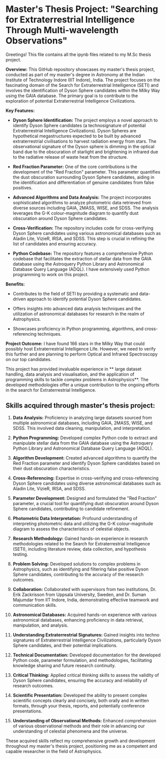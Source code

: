 # **Master's Thesis Project: "Searching for Extraterrestrial Intelligence Through Multi-wavelength Observations"**
Greetings! This file contains all the ipynb files related to my M.Sc thesis project.

**Overview:**
This GitHub repository showcases my master's thesis project, conducted as part of my master's degree in Astronomy at the Indian Institute of Technology Indore (IIT Indore), India. The project focuses on the fascinating domain of the Search for Extraterrestrial Intelligence (SETI) and involves the identification of Dyson Sphere candidates within the Milky Way using the GAIA database. The primary goal is to contribute to the exploration of potential Extraterrestrial Intelligence Civilizations.

**Key Features:**
- **Dyson Sphere Identification:** The project employs a novel approach to identify Dyson Sphere candidates (a technosignature of potential Extraterrestrial Intelligence Civilizations). Dyson Spheres are hypothetical megastructures expected to be built by advanced extraterrestrial civilisations to harvest radiation energy from stars. The observational signature of the Dyson sphere is dimming in the optical band due to the obscuration of starlight and brightening in infrared due to the radiative release of waste heat from the structure.
  
- **Red Fraction Parameter:** One of the core contributions is the development of the "Red Fraction" parameter. This parameter quantifies the dust obscuration surrounding Dyson Sphere candidates, aiding in the identification and differentiation of genuine candidates from false positives.

- **Advanced Algorithms and Data Analysis:** The project incorporates sophisticated algorithms to analyze photometric data retrieved from diverse sources including GAIA, 2MASS, WISE, and SDSS. The analysis leverages the G-K colour-magnitude diagram to quantify dust obscuration around Dyson Sphere candidates.

- **Cross-Verification:** The repository includes code for cross-verifying Dyson Sphere candidates using various astronomical databases such as Aladin Lite, VizieR, IRSA, and SDSS. This step is crucial in refining the list of candidates and ensuring accuracy.

- **Python Codebase:** The repository features a comprehensive Python codebase that facilitates the extraction of stellar data from the GAIA database using the Astroquery Python Library and Astronomical Database Query Language (ADQL). I have extensively used Python programming to work on this project.

**Benefits:**
- Contributes to the field of SETI by providing a systematic and data-driven approach to identify potential Dyson Sphere candidates.
  
- Offers insights into advanced data analysis techniques and the utilization of astronomical databases for research in the realm of Astrophysics.

- Showcases proficiency in Python programming, algorithms, and cross-referencing techniques.

**Project Outcome:**
I have found 166 stars in the Milky Way that could possibly host Extraterrestrial Intelligence Life. However, we need to verify this further and are planning to perform Optical and Infrared Spectroscopy on our top candidates.

This project has provided invaluable experience in ** large dataset handling, data analysis and visualisation, and the application of programming skills to tackle complex problems in Astrophysics**. The developed methodologies offer a unique contribution to the ongoing efforts in the search for Extraterrestrial Intelligence. 

## **Skills acquired through master's thesis project:**

1. **Data Analysis:** Proficiency in analyzing large datasets sourced from multiple astronomical databases, including GAIA, 2MASS, WISE, and SDSS. This involved data cleaning, manipulation, and interpretation.

2. **Python Programming:** Developed complex Python code to extract and manipulate stellar data from the GAIA database using the Astroquery Python Library and Astronomical Database Query Language (ADQL).

3. **Algorithm Development:** Created advanced algorithms to quantify the Red Fraction parameter and identify Dyson Sphere candidates based on their dust obscuration characteristics.

4. **Cross-Referencing:** Expertise in cross-verifying and cross-referencing Dyson Sphere candidates using diverse astronomical databases such as Aladin Lite, VizieR, IRSA, and SDSS.

5. **Parameter Development:** Designed and formulated the "Red Fraction" parameter, a crucial tool for quantifying dust obscuration around Dyson Sphere candidates, contributing to candidate refinement.

6. **Photometric Data Interpretation:** Profound understanding of interpreting photometric data and utilizing the G-K colour-magnitude diagram to assess the characteristics of celestial objects.

7. **Research Methodology:** Gained hands-on experience in research methodologies related to the Search for Extraterrestrial Intelligence (SETI), including literature review, data collection, and hypothesis testing.

8. **Problem Solving:** Developed solutions to complex problems in Astrophysics, such as identifying and filtering false positive Dyson Sphere candidates, contributing to the accuracy of the research outcomes.

9. **Collaboration:** Collaborated with supervisors from two institutions, Dr. Erik Zackrisson from Uppsala University, Sweden, and Dr. Suman Majumdar from IIT Indore, India, demonstrating effective teamwork and communication skills.

10. **Astronomical Databases:** Acquired hands-on experience with various astronomical databases, enhancing proficiency in data retrieval, manipulation, and analysis.

11. **Understanding Extraterrestrial Signatures:** Gained insights into techno signatures of Extraterrestrial Intelligence Civilizations, particularly Dyson Sphere candidates, and their potential implications.

12. **Technical Documentation:** Developed documentation for the developed Python code, parameter formulation, and methodologies, facilitating knowledge sharing and future research continuity.

13. **Critical Thinking:** Applied critical thinking skills to assess the validity of Dyson Sphere candidates, ensuring the accuracy and reliability of research outcomes.

14. **Scientific Presentation:** Developed the ability to present complex scientific concepts clearly and concisely, both orally and in written formats, through your thesis, reports, and potentially conference presentations.

15. **Understanding of Observational Methods:** Enhanced comprehension of various observational methods and their role in advancing our understanding of celestial phenomena and the universe.

These acquired skills reflect my comprehensive growth and development throughout my master's thesis project, positioning me as a competent and capable researcher in the field of Astrophysics.
